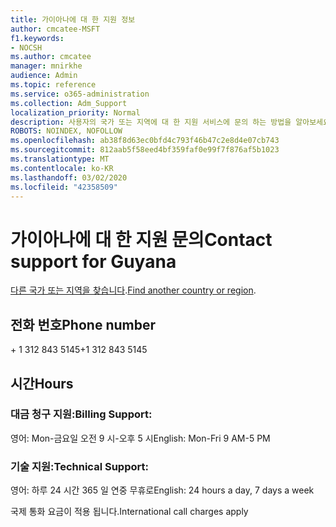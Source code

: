 ```yaml
---
title: 가이아나에 대 한 지원 정보
author: cmcatee-MSFT
f1.keywords:
- NOCSH
ms.author: cmcatee
manager: mnirkhe
audience: Admin
ms.topic: reference
ms.service: o365-administration
ms.collection: Adm_Support
localization_priority: Normal
description: 사용자의 국가 또는 지역에 대 한 지원 서비스에 문의 하는 방법을 알아보세요.
ROBOTS: NOINDEX, NOFOLLOW
ms.openlocfilehash: ab38f8d63ec0bfd4c793f46b47c2e8d4e07cb743
ms.sourcegitcommit: 812aab5f58eed4bf359faf0e99f7f876af5b1023
ms.translationtype: MT
ms.contentlocale: ko-KR
ms.lasthandoff: 03/02/2020
ms.locfileid: "42358509"
---
```

# <a name="contact-support-for-guyana"></a><span data-ttu-id="fcffa-103">가이아나에 대 한 지원 문의</span><span class="sxs-lookup"><span data-stu-id="fcffa-103">Contact support for Guyana</span></span>

<span data-ttu-id="fcffa-104">[다른 국가 또는 지역을 찾습니다](../contact-support-for-business-products.md).</span><span class="sxs-lookup"><span data-stu-id="fcffa-104">[Find another country or region](../contact-support-for-business-products.md).</span></span>

## <a name="phone-number"></a><span data-ttu-id="fcffa-105">전화 번호</span><span class="sxs-lookup"><span data-stu-id="fcffa-105">Phone number</span></span>
<span data-ttu-id="fcffa-106">+ 1 312 843 5145</span><span class="sxs-lookup"><span data-stu-id="fcffa-106">+1 312 843 5145</span></span>

## <a name="hours"></a><span data-ttu-id="fcffa-107">시간</span><span class="sxs-lookup"><span data-stu-id="fcffa-107">Hours</span></span>
### <a name="billing-support"></a><span data-ttu-id="fcffa-108">대금 청구 지원:</span><span class="sxs-lookup"><span data-stu-id="fcffa-108">Billing Support:</span></span>

<span data-ttu-id="fcffa-109">영어: Mon-금요일 오전 9 시-오후 5 시</span><span class="sxs-lookup"><span data-stu-id="fcffa-109">English: Mon-Fri 9 AM-5 PM</span></span>

### <a name="technical-support"></a><span data-ttu-id="fcffa-110">기술 지원:</span><span class="sxs-lookup"><span data-stu-id="fcffa-110">Technical Support:</span></span>

<span data-ttu-id="fcffa-111">영어: 하루 24 시간 365 일 연중 무휴로</span><span class="sxs-lookup"><span data-stu-id="fcffa-111">English: 24 hours a day, 7 days a week</span></span>

<span data-ttu-id="fcffa-112">국제 통화 요금이 적용 됩니다.</span><span class="sxs-lookup"><span data-stu-id="fcffa-112">International call charges apply</span></span>
